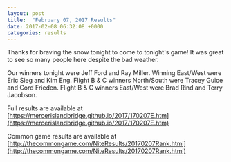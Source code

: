 ```yaml
---
layout: post
title:  "February 07, 2017 Results"
date: 2017-02-08 06:32:08 +0000
categories: results
---
```

Thanks for braving the snow tonight to come to tonight's game! It was great to see so many people here despite the bad weather.

Our winners tonight were Jeff Ford and Ray Miller. Winning East/West were Eric Sieg and Kim Eng. Flight B & C winners North/South were Tracey Guice and Cord Frieden. Flight B & C winners East/West were Brad Rind and Terry Jacobson.

Full results are available at [https://mercerislandbridge.github.io/2017/170207E.htm](https://mercerislandbridge.github.io/2017/170207E.htm)

Common game results are available at [http://thecommongame.com/NiteResults/20170207Rank.html](http://thecommongame.com/NiteResults/20170207Rank.html)
